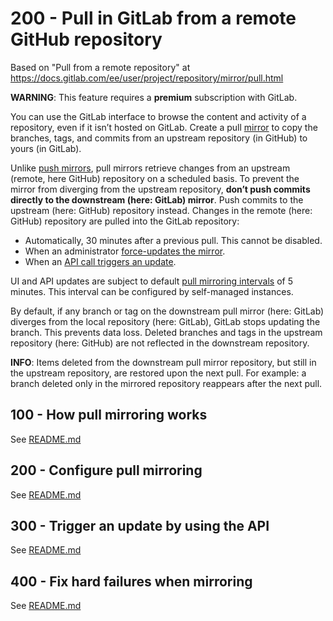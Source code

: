 # 200 - Pull in GitLab from a remote GitHub repository

Based on "Pull from a remote repository" at https://docs.gitlab.com/ee/user/project/repository/mirror/pull.html

**WARNING**: This feature requires a **premium** subscription with GitLab.

You can use the GitLab interface to browse the content and activity of a repository, even if it isn’t hosted on GitLab. Create a pull [mirror](https://docs.gitlab.com/ee/user/project/repository/mirror/index.html) to copy the branches, tags, and commits from an upstream repository (in GitHub) to yours (in GitLab).

Unlike [push mirrors](https://docs.gitlab.com/ee/user/project/repository/mirror/push.html), pull mirrors retrieve changes from an upstream (remote, here GitHub) repository on a scheduled basis. To prevent the mirror from diverging from the upstream repository, **don’t push commits directly to the downstream (here: GitLab) mirror**. Push commits to the upstream (here: GitHub) repository instead. Changes in the remote (here: GitHub) repository are pulled into the GitLab repository:

- Automatically, 30 minutes after a previous pull. This cannot be disabled.
- When an administrator [force-updates the mirror](https://docs.gitlab.com/ee/user/project/repository/mirror/index.html#force-an-update).
- When an [API call triggers an update](https://docs.gitlab.com/ee/user/project/repository/mirror/pull.html#trigger-an-update-by-using-the-api).

UI and API updates are subject to default [pull mirroring intervals](https://docs.gitlab.com/ee/administration/instance_limits.html#pull-mirroring-interval) of 5 minutes. This interval can be configured by self-managed instances.

By default, if any branch or tag on the downstream pull mirror (here: GitLab) diverges from the local repository (here: GitLab), GitLab stops updating the branch. This prevents data loss. Deleted branches and tags in the upstream repository (here: GitHub) are not reflected in the downstream repository.

**INFO**: Items deleted from the downstream pull mirror repository, but still in the upstream repository, are restored upon the next pull. For example: a branch deleted only in the mirrored repository reappears after the next pull.

## 100 - How pull mirroring works

See [README.md](./100/README.md)

## 200 - Configure pull mirroring

See [README.md](./200/README.md)

## 300 - Trigger an update by using the API

See [README.md](./300/README.md)

## 400 - Fix hard failures when mirroring

See [README.md](./400/README.md)
